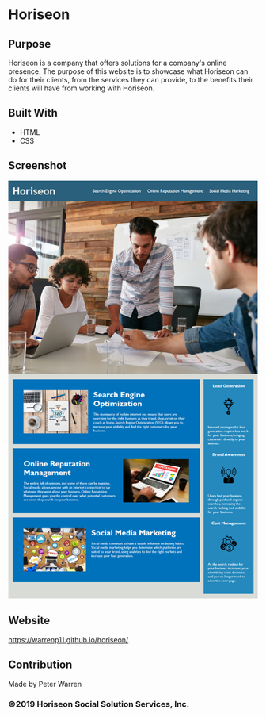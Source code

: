 # Horiseon

## Purpose
Horiseon is a company that offers solutions for a company's online presence. The purpose of this website is to showcase what Horiseon can do for their clients, from the services they can provide, to the benefits their clients will have from working with Horiseon. 

## Built With
* HTML
* CSS

## Screenshot
![Horiseon Webpage Screenshot](assets/images/horiseon-screenshot.png)

## Website
https://warrenp11.github.io/horiseon/

## Contribution
Made by Peter Warren

### ©️2019 Horiseon Social Solution Services, Inc.
